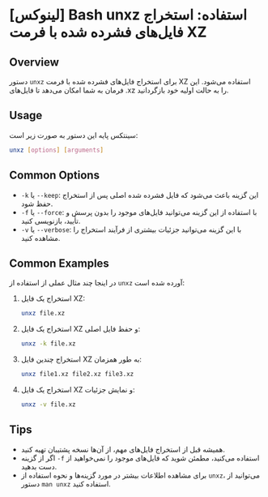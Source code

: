 # [لینوکس] Bash unxz استفاده: استخراج فایل‌های فشرده شده با فرمت XZ

## Overview
دستور `unxz` برای استخراج فایل‌های فشرده شده با فرمت XZ استفاده می‌شود. این فرمان به شما امکان می‌دهد تا فایل‌های .xz را به حالت اولیه خود بازگردانید.

## Usage
سینتکس پایه این دستور به صورت زیر است:

```bash
unxz [options] [arguments]
```

## Common Options
- `-k` یا `--keep`: این گزینه باعث می‌شود که فایل فشرده شده اصلی پس از استخراج حفظ شود.
- `-f` یا `--force`: با استفاده از این گزینه می‌توانید فایل‌های موجود را بدون پرسش و تأیید، بازنویسی کنید.
- `-v` یا `--verbose`: با این گزینه می‌توانید جزئیات بیشتری از فرآیند استخراج را مشاهده کنید.

## Common Examples
در اینجا چند مثال عملی از استفاده از `unxz` آورده شده است:

1. استخراج یک فایل XZ:
   ```bash
   unxz file.xz
   ```

2. استخراج یک فایل XZ و حفظ فایل اصلی:
   ```bash
   unxz -k file.xz
   ```

3. استخراج چندین فایل XZ به طور همزمان:
   ```bash
   unxz file1.xz file2.xz file3.xz
   ```

4. استخراج یک فایل XZ و نمایش جزئیات:
   ```bash
   unxz -v file.xz
   ```

## Tips
- همیشه قبل از استخراج فایل‌های مهم، از آن‌ها نسخه پشتیبان تهیه کنید.
- اگر از گزینه `-f` استفاده می‌کنید، مطمئن شوید که فایل‌های موجود را نمی‌خواهید از دست بدهید.
- برای مشاهده اطلاعات بیشتر در مورد گزینه‌ها و نحوه استفاده از `unxz`، می‌توانید از دستور `man unxz` استفاده کنید.